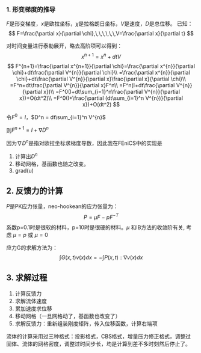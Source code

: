 ### 1. 形变梯度的推导

$F$是形变梯度，$x$是欧拉坐标，$\chi$是拉格朗日坐标，$V$是速度，$D$是总位移。
已知：
$$
F=\frac{\partial x}{\partial \chi},\,\,\,\,\,\,V=\frac{\partial x}{\partial t}
$$

对时间变量进行泰勒展开，略去高阶项可以得到：
$$
x^{n+1}=x^n+dtV
$$
$$
F^{n+1}=\frac{\partial x^{n+1}}{\partial \chi}=\frac{\partial x^{n}}{\partial \chi}+dt\frac{\partial V^{n}}{\partial \chi}\\
=\frac{\partial x^{n}}{\partial \chi}+dt\frac{\partial V^{n}}{\partial x}\frac{\partial x}{\partial \chi}\\
=F^n+dt\frac{\partial V^{n}}{\partial x}F^n\\
=F^n(I+dt\frac{\partial V^{n}}{\partial x})\\
=F^0(I+dt\sum_{i=1}^n\frac{\partial V^{n}}{\partial x})+O(dt^2)\\
=F^0(I+\frac{\partial (dt\sum_{i=1}^n V^{n})}{\partial x})+O(dt^2)
$$

令$F^0=I$，$D^n = dt\sum_{i=1}^n V^{n}$

则$F^{n+1}=I+\nabla D^n$

因为$\nabla D^n$是指对欧拉坐标求梯度导数，因此我在FEniCS中的实现是

1. 计算出$D^n$
2. 移动网格，基函数也随之改变。
3. grad(u)

## 2. 反馈力的计算

$P$是PK应力张量，neo-hookean的应力张量为：
$$
P=\mu F-pF^{-T}
$$
系数p=0.1时是很软的材料，p=10时是很硬的材料。$\mu$ 和IB方法的收敛阶有关, 考虑 $\mu=p$ 或 $\mu=0$ 

应力G的求解方法为：
$$
\int G(x,t)v(x)dx=-\int P(x,t):\nabla v(x)dx
$$

## 3. 求解过程

1. 计算反馈力
2. 求解流体速度
3. 累加速度求位移
4. 移动网格（一旦网格动了，基函数也改变了）
5. 求解反馈力：重新组装刚度矩阵，传入位移函数，计算右端项



流体的计算采用过三种格式：投影格式，CBS格式，增量压力修正格式，调整过固体、流体的网格密度，调整过时间步长，均是计算到差不多时刻然后停止了。



